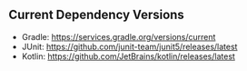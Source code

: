 ## Current Dependency Versions

* Gradle:  https://services.gradle.org/versions/current
* JUnit:   https://github.com/junit-team/junit5/releases/latest
* Kotlin:  https://github.com/JetBrains/kotlin/releases/latest

